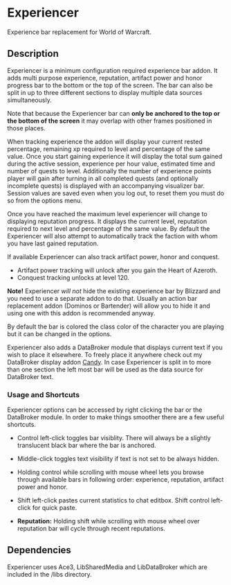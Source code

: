 # Experiencer
Experience bar replacement for World of Warcraft.

## Description
Experiencer is a minimum configuration required experience bar addon. It adds multi purpose experience, reputation, artifact power and honor progress bar to the bottom or the top of the screen. The bar can also be split in up to three different sections to display multiple data sources simultaneously. 

Note that because the Experiencer bar can **only be anchored to the top or the bottom of the screen** it may overlap with other frames positioned in those places.

When tracking experience the addon will display your current rested percentage, remaining xp required to level and percentage of the same value. Once you start gaining experience it will display the total sum gained during the active session, experience per hour value, estimated time and number of quests to level. Additionally the number of experience points player will gain after turning in all completed quests (and optionally incomplete quests) is displayed with an accompanying visualizer bar. Session values are saved even when you log out, to reset them you must do so from the options menu.

Once you have reached the maximum level experiencer will change to displaying reputation progress. It displays the current level, reputation required to next level and percentage of the same value. By default the Experiencer will also attempt to automatically track the faction with whom you have last gained reputation.

If available Experiencer can also track artifact power, honor and conquest.
* Artifact power tracking will unlock after you gain the Heart of Azeroth.
* Conquest tracking unlocks at level 120.

**Note!** Experiencer *will not* hide the existing experience bar by Blizzard and you need to use a separate addon to do that. Usually an action bar replacement addon (Dominos or Bartender) will allow you to hide it and using one with this addon is recommended anyway.

By default the bar is colored the class color of the character you are playing but it can be changed in the options.

Experiencer also adds a DataBroker module that displays current text if you wish to place it elsewhere. To freely place it anywhere check out my DataBroker display addon [Candy](http://www.curse.com/addons/wow/candy). In case Experiencer is split in to more than one section the left most bar will be used as the data source for DataBroker text.

### Usage and Shortcuts

Experiencer options can be accessed by right clicking the bar or the DataBroker module. In order to make things smoother there are a few useful shortcuts.

* Control left-click toggles bar visiblity. There will always be a slightly translucent black bar where the bar is anchored.
* Middle-click toggles text visibility if text is not set to be always hidden.
* Holding control while scrolling with mouse wheel lets you browse through available bars in following order: experience, reputation, artifact power and honor.
* Shift left-click pastes current statistics to chat editbox. Shift control left-click for quick paste.

* **Reputation:** Holding shift while scrolling with mouse wheel over reputation bar will cycle through recent reputations.

## Dependencies
Experiencer uses Ace3, LibSharedMedia and LibDataBroker which are included in the /libs directory.
